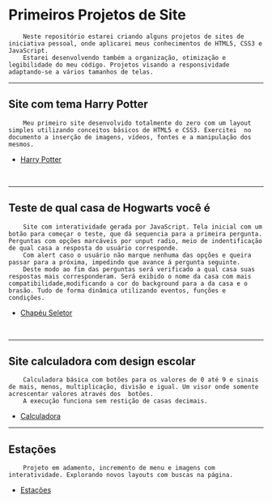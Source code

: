 # Primeiros Projetos de Site

        Neste repositório estarei criando alguns projetos de sites de iniciativa pessoal, onde aplicarei meus conhecimentos de HTML5, CSS3 e JavaScript. 
        Estarei desenvolvendo também a organização, otimização e legibilidade do meu código. Projetos visando a responsividade adaptando-se a vários tamanhos de telas.
---
## Site com tema Harry Potter
        Meu primeiro site desenvolvido totalmente do zero com um layout simples utilizando conceitos básicos de HTML5 e CSS3. Exercitei  no documento a inserção de imagens, vídeos, fontes e a manipulação dos mesmos. 
- [Harry Potter](https://susanalima55p.github.io/primeiros-projetos/harry-potter/)

&nbsp;

---
## Teste de qual casa de Hogwarts você é 
        Site com interatividade gerada por JavaScript. Tela inicial com um botão para começar o teste, que dá sequencia para a primeira pergunta. Perguntas com opções marcáveis por unput radio, meio de indentificação de qual casa a resposta do usuário corresponde.
        Com alert caso o usuário não marque nenhuma das opções e queira passar para a próxima, impedindo que avance á pergunta seguinte.
        Deste modo ao fim das perguntas será verificado a qual casa suas respostas mais corresponderam. Será exibido o nome da casa com mais compatibilidade,modificando a cor do background para a da casa e o brasão. Tudo de forma dinâmica utilizando eventos, funções e condições.
- [Chapéu Seletor](https://susanalima55p.github.io/primeiros-projetos/teste-casa/)

&nbsp;

---
## Site calculadora com design escolar

        Calculadora básica com botões para os valores de 0 até 9 e sinais de mais, menos, multiplicação, divisão e igual. Um visor onde somente acrescentar valores através dos  botões.
        A execução funciona sem restição de casas decimais. 
- [Calculadora](https://susanalima55p.github.io/primeiros-projetos/calculadora/)
&nbsp;
---
## Estações
        Projeto em adamento, incremento de menu e imagens com interatividade. Explorando novos layouts com buscas na página.
- [Estações](https://susanalima55p.github.io/primeiros-projetos/estacao/)

